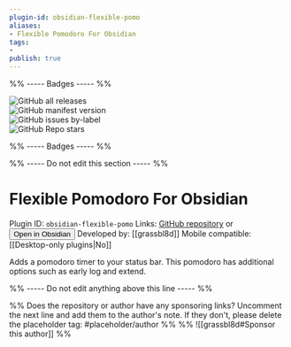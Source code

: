 ```yaml
---
plugin-id: obsidian-flexible-pomo
aliases:
- Flexible Pomodoro For Obsidian
tags: 
- 
publish: true
---
```


%% ----- Badges ----- %%

![GitHub all releases](https://img.shields.io/github/downloads/grassbl8d/flexible-pomo-obsidian/total?color=573E7A&logo=github&style=for-the-badge)   
![GitHub manifest version](https://img.shields.io/github/manifest-json/v/grassbl8d/flexible-pomo-obsidian?color=573E7A&logo=github&style=for-the-badge)   
![GitHub issues by-label](https://img.shields.io/github/issues/grassbl8d/flexible-pomo-obsidian/help%20wanted?color=573E7A&logo=github&style=for-the-badge)   
![GitHub Repo stars](https://img.shields.io/github/stars/grassbl8d/flexible-pomo-obsidian?color=573E7A&logo=github&style=for-the-badge)

%% ----- Badges ----- %%

%% ----- Do not edit this section ----- %%

# Flexible Pomodoro For Obsidian

Plugin ID: `obsidian-flexible-pomo`
Links: [GitHub repository](https://github.com/grassbl8d/flexible-pomo-obsidian) or [<button id=HH>Open in Obsidian</button>](obsidian://goto-plugin?id=obsidian-flexible-pomo)
Developed by: [[grassbl8d]]
Mobile compatible: [[Desktop-only plugins|No]]

Adds a pomodoro timer to your status bar. This pomodoro has additional options such as early log and extend.

%% ----- Do not edit anything above this line ----- %% 

%% Does the repository or author have any sponsoring links? Uncomment the next line and add them to the author's note. If they don't, please delete the placeholder tag: #placeholder/author %%
%% ![[grassbl8d#Sponsor this author]] %%
